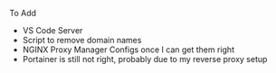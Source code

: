 To Add
- VS Code Server
- Script to remove domain names
- NGINX Proxy Manager Configs once I can get them right
- Portainer is still not right, probably due to my reverse proxy setup
